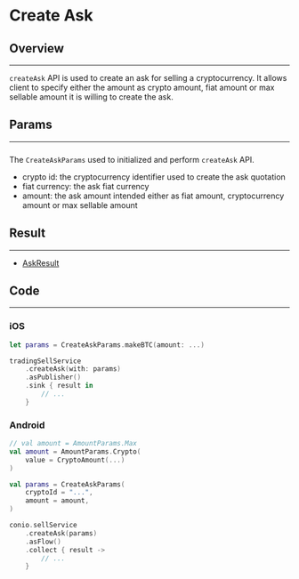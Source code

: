 # Create Ask 

## Overview
---
`createAsk` API is used to create an ask for selling a cryptocurrency. It allows client to specify either the amount as crypto amount, fiat amount or max sellable amount it is willing to create the ask.

## Params
---
### 
The `CreateAskParams` used to initialized and perform `createAsk` API.

- crypto id: the cryptocurrency identifier used to create the ask quotation
- fiat currency: the ask fiat currency
- amount: the ask amount intended either as fiat amount, cryptocurrency amount or max sellable amount

## Result
---
- [AskResult](AskResult.md)

## Code
---
### iOS
```swift
let params = CreateAskParams.makeBTC(amount: ...)

tradingSellService
    .createAsk(with: params)
    .asPublisher()
    .sink { result in
        // ...
    }
```

### Android
```kotlin
// val amount = AmountParams.Max
val amount = AmountParams.Crypto(
    value = CryptoAmount(...)
)

val params = CreateAskParams(
    cryptoId = "...",
    amount = amount,
)

conio.sellService
    .createAsk(params)
    .asFlow()
    .collect { result ->
        // ...
    }
```